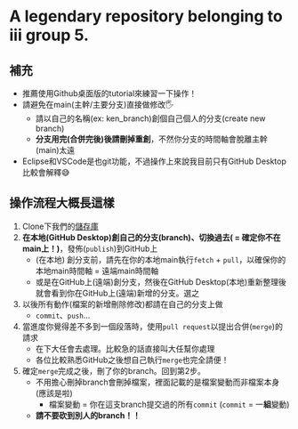 # A legendary repository belonging to iii group 5.

## 補充
- 推薦使用Github桌面版的tutorial來練習一下操作！
- 請避免在main(主幹/主要分支)直接做修改🖐️
    - 請以自己的名稱(ex: ken_branch)創個自己個人的分支(create new branch)
    - **分支用完(合併完後)後請刪掉重創**，不然你分支的時間軸會脫離主幹(main)太遠
- Eclipse和VSCode是也git功能，不過操作上來說我目前只有GitHub Desktop比較會解釋😅

## 操作流程大概長這樣
1. Clone下我們的[儲存庫](https://github.com/AWildHuskyAppeard/legendary-repository.git)
2. **在本地(GitHub Desktop)創自己的分支(branch)、切換過去( = 確定你不在main上！)**，發佈(`publish`)到GitHub上 
    - (在本地) 創分支前，請先在你的本地main執行`fetch` + `pull`，以確保你的本地main時間軸 = 遠端main時間軸
    - 或是在GitHub上(遠端)創分支，然後在GitHub Desktop(本地)重新整理後就會看到你在GitHub上(遠端)新增的分支。選之
3. 以後所有動作(檔案的新增刪除修改)都請在自己的分支上做
    - `commit`、`push`...
4. 當進度你覺得差不多到一個段落時，使用`pull request`以提出合併(`merge`)的請求
    - 在下大任會去處理。比較急的話直接叫大任幫你處理
    - 各位比較熟悉GitHub之後想自己執行`merge`也完全請便！
5. 確定`merge`完成之後，刪了你的branch。回到第2步。
    - 不用擔心刪掉branch會刪掉檔案，裡面記載的是檔案變動而非檔案本身 (應該是啦)
        - 檔案變動 = 你在這支branch提交過的所有`commit` (`commit` = 一**組**變動)
    - **請不要砍到別人的branch！！**
